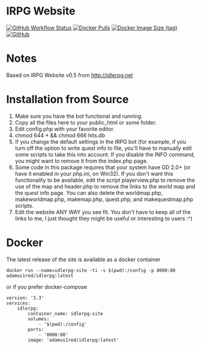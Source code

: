 # IRPG Website
[![GitHub Workflow Status](https://img.shields.io/github/workflow/status/adamus1red/idlerpg-site/Docker%20Publish/master?style=for-the-badge)](https://github.com/adamus1red/docker-hopm/actions)
[![Docker Pulls](https://img.shields.io/docker/pulls/adamus1red/idlerpg?style=for-the-badge)](https://hub.docker.com/r/adamus1red/idlerpg)
[![Docker Image Size (tag)](https://img.shields.io/docker/image-size/adamus1red/idlerpg/latest?style=for-the-badge)](https://hub.docker.com/r/adamus1red/idlerpg/tags)
[![GitHub](https://img.shields.io/github/license/adamus1red/idlerpg-site?style=for-the-badge)](https://github.com/adamus1red/idlerpg-site)

# Notes
Based on IRPG Website v0.5 from http://idlerpg.net

# Installation from Source

1. Make sure you have the bot functional and running.
2. Copy all the files here to your public_html or some folder.
3. Edit config.php with your favorite editor.
4. chmod 644 * && chmod 666 hits.db
5. If you change the default settings in the IRPG bot (for example, if you turn
   off the option to write quest info to file, you'll have to manually edit
   some scripts to take this into account. If you disable the INFO command,
   you might want to remove it from the index.php page.
6. Some code in this package requires that your system have GD 2.0+ (or have it
   enabled in your php.ini, on Win32). If you don't want this functionality to
   be available, edit the script playerview.php to remove the use of the map
   and header.php to remove the links to the world map and the quest info page.
   You can also delete the worldmap.php, makeworldmap.php, makemap.php,
   quest.php, and makequestmap.php scripts.
7. Edit the website ANY WAY you see fit. You don't have to keep all of the links
   to me, I just thought they might be useful or interesting to users :^)

# Docker

The latest release of the site is available as a docker container 

`docker run --name=idlerpg-site -ti -v $(pwd):/config -p 8000:80 adamus1red/idlerpg:latest`

or if you prefer docker-compose 
```
version: '3.3'
services:
    idlerpg:
        container_name: idlerpg-site
        volumes:
            - '$(pwd):/config'
        ports:
            - '8000:80'
        image: 'adamus1red/idlerpg:latest'
```



